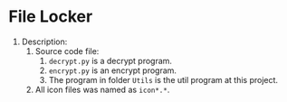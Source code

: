# File Locker

1. Description:
   1. Source code file:
      1. `decrypt.py` is a decrypt program.
      2. `encrypt.py` is an encrypt program.
      3. The program in folder `Utils` is the util program at this project.
   2. All icon files was named as `icon*.*`.
   <!-- 3. release.cmd用于将项目编译为exe文件。 -->
   <!-- 4. 安装程序为Setup.exe，setup.nsi是安装程序的代码。 -->
